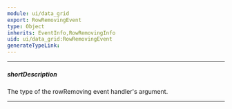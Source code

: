```yaml
---
module: ui/data_grid
export: RowRemovingEvent
type: Object
inherits: EventInfo,RowRemovingInfo
uid: ui/data_grid:RowRemovingEvent
generateTypeLink: 
---
```

---
##### shortDescription
The type of the rowRemoving event handler's argument.

---
<!-- Description goes here -->
